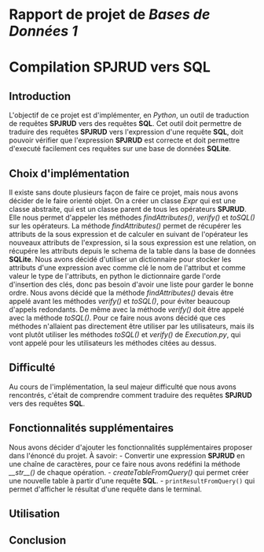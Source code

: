 # Rapport de projet de *Bases de Données 1*
# Compilation __SPJRUD__ vers __SQL__

## Introduction

L'objectif de ce projet est d'implémenter, en _Python_, un outil de traduction de requêtes __SPJRUD__ vers des requêtes __SQL__. Cet outil doit permettre de traduire des requêtes __SPJRUD__ vers l'expression d'une requête __SQL__, doit pouvoir vérifier que l'expression __SPJRUD__ est correcte et doit permettre d'executé facilement ces requêtes sur une base de données __SQLite__.

## Choix d'implémentation

Il existe sans doute plusieurs façon de faire ce projet, mais nous avons décider de le faire orienté objet. On a créer un classe _Expr_ qui est une classe abstraite, qui est un classe parent de tous les opérateurs __SPJRUD__. Elle nous permet d'appeler les méthodes _findAttributes()_, _verify()_ et _toSQL()_ sur les opérateurs. 
La méthode _findAttributes()_ permet de récupérer les attributs de la sous expression et de calculer en suivant de l'opérateur les nouveaux attributs de l'expression, si la sous expression est une relation, on récupére les attributs depuis le schema de la table dans la base de données __SQLite__.
Nous avons décidé d'utiliser un dictionnaire pour stocker les attributs d'une expression avec comme clé le nom de l'attribut et comme valeur le type de l'attributs, en python le dictionnaire garde l'orde d'insertion des clés, donc pas besoin d'avoir une liste pour garder le bonne ordre.
Nous avons décidé que la méthode _findAttributes()_ devais être appelé avant les méthodes _verify()_ et _toSQL()_, pour éviter beaucoup d'appels redondants. De même avec la méthode _verify()_ doit être appelé avec la méthode _toSQL()_. Pour ce faire nous avons décidé que ces méthodes n'allaient pas directement être utiliser par les utilisateurs, mais ils vont plutôt utiliser les méthodes _toSQL()_ et _verify()_ de _Execution.py_, qui vont appelé pour les utilisateurs les méthodes citées au dessus.

## Difficulté

Au cours de l'implémentation, la seul majeur difficulté que nous avons rencontrés, c'était de comprendre comment traduire des requêtes __SPJRUD__ vers des requêtes __SQL__.

## Fonctionnalités supplémentaires

Nous avons décider d'ajouter les fonctionnalités supplémentaires proposer dans l'énoncé du projet. À savoir:
    - Convertir une expression __SPJRUD__ en une chaîne de caractères, pour ce faire nous avons redéfini la méthode _\_\_str\_\_()_ de chaque opération.
    - _createTableFromQuery()_ qui permet créer une nouvelle table à partir d'une requête __SQL__.
    - `printResultFromQuery()` qui permet d'afficher le résultat d'une requête dans le terminal. 

## Utilisation





## Conclusion

